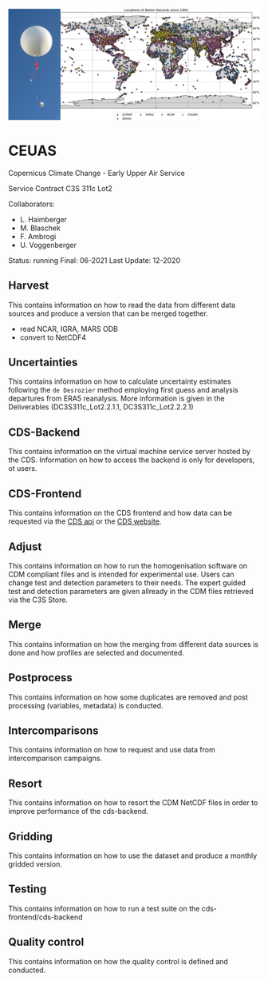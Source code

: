 ![CEUAS](cds-frontend/doc/overview_web.png)

# CEUAS
Copernicus Climate Change - Early Upper Air Service

Service Contract C3S 311c Lot2

Collaborators:

* L. Haimberger
* M. Blaschek
* F. Ambrogi
* U. Voggenberger

Status: running
Final: 06-2021
Last Update: 12-2020


## Harvest
This contains information on how to read the data from different data sources and produce a version that can be merged together.
- read NCAR, IGRA, MARS ODB
- convert to NetCDF4

## Uncertainties
This contains information on how to calculate uncertainty estimates following the `de Desrozier` method employing first guess and analysis departures from ERA5 reanalysis. More information is given in the Deliverables (DC3S311c_Lot2.2.1.1, DC3S311c_Lot2.2.2.1)

## CDS-Backend
This contains information on the virtual machine service server hosted by the CDS. Information on how to access the backend is only for developers, ot users.

## CDS-Frontend
This contains information on the CDS frontend and how data can be requested via the [CDS api](https://cds.climate.copernicus.eu/api-how-to) or the [CDS website](https://sis-dev.climate.copernicus.eu/cdsapp#!/dataset/insitu-comprehensive-upper-air-observation-network?tab=overview).

## Adjust
This contains information on how to run the homogenisation software on CDM compliant files and is intended for experimental use. Users can change test and detection parameters to their needs. The expert guided test and detection parameters are given allready in the CDM files retrieved via the C3S Store.

## Merge
This contains information on how the merging from different data sources is done and how profiles are selected and documented.

## Postprocess
This contains information on how some duplicates are removed and post processing (variables, metadata) is conducted.

## Intercomparisons
This contains information on how to request and use data from intercomparison campaigns.

## Resort
This contains information on how to resort the CDM NetCDF files in order to improve performance of the cds-backend.

## Gridding
This contains information on how to use the dataset and produce a monthly gridded version.

## Testing
This contains information on how to run a test suite on the cds-frontend/cds-backend

## Quality control
This contains information on how the quality control is defined and conducted.
